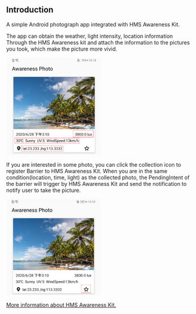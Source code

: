 ## Introduction

A simple Android photograph app integrated with HMS Awareness Kit.

The app can obtain the weather, light intensity, location information Through the HMS Awareness kit and attach the information to the pictures you took, which make the picture more vivid.

<div align=left><img src="screenshot_1.png" width=50% height=50%>



If you are interested in some photo, you can click the collection icon to register Barrier to HMS Awareness Kit. When you are in the same condition(location, time, light) as the collected photo, the PendingIntent of the barrier will trigger by HMS Awareness Kit and send the notification to notify user to take the picture.

<div align=left><img src="screenshot_2.png" width=50% height=50%>



[More information about HMS Awareness Kit.](https://developer.huawei.com/consumer/en/hms/huawei-awarenesskit)